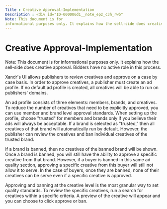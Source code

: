 ```yaml
---
Title : Creative Approval-Implementation
Description : <div id="ID-000006d1__note_epz_c3h_rwb"
Note: This document is for
informational purposes only. It explains how the sell-side does creative
---
```



# Creative Approval-Implementation





<div id="ID-000006d1__note_epz_c3h_rwb" 

Note: This document is for
informational purposes only. It explains how the sell-side does creative
approval. Bidders have no active role in this process.





Xandr's UI allows publishers to review creatives and approve on a case
by case basis. In order to approve creatives, a publisher must create an
ad profile. If no default ad profile is created, all creatives will be
able to run on publishers' domains.

An ad profile consists of three elements: members, brands, and
creatives. To reduce the number of creatives that need to be explicitly
approved, you can use member and brand level approval standards. When
setting up the profile, choose "trusted" for members and brands only if
you believe their ads will always be acceptable. If a brand is selected
as "trusted," then all creatives of that brand will automatically run by
default. However, the publisher can review the creatives and ban
individual creatives of the trusted brand.

If a brand is banned, then no creatives of the banned brand will be
shown. Once a brand is banned, you will still have the ability to
approve a specific creative from that brand. However, if a buyer is
banned in this same ad quality section, approving a specific creative
from this buyer will still not allow it to serve. In the case of buyers,
once they are banned, none of their creatives can be serve even if a
specific creative is approved.

Approving and banning at the creative level is the most granular way to
set quality standards. To review the specific creatives, run a search
for creatives within a specific criteria. A preview of the creative will
appear and you can choose to click approve or ban.




